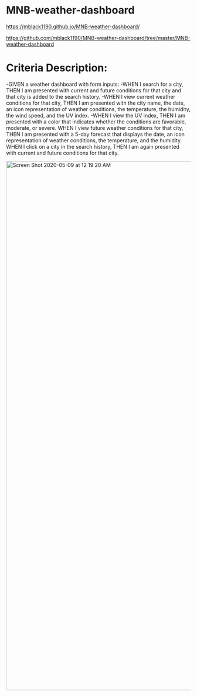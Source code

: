 # MNB-weather-dashboard

https://mblack1190.github.io/MNB-weather-dashboard/

https://github.com/mblack1190/MNB-weather-dashboard/tree/master/MNB-weather-dashboard

# Criteria Description:
-GIVEN a weather dashboard with form inputs:
-WHEN I search for a city, THEN I am presented with current and future conditions for that city and that city is added to the search history.
-WHEN I view current weather conditions for that city, THEN I am presented with the city name, the date, an icon representation of weather conditions, the temperature, the humidity, the wind speed, and the UV index.
-WHEN I view the UV index, THEN I am presented with a color that indicates whether the conditions are favorable, moderate, or severe.
WHEN I view future weather conditions for that city, THEN I am presented with a 5-day forecast that displays the date, an icon representation of weather conditions, the temperature, and the humidity.
WHEN I click on a city in the search history, THEN I am again presented with current and future conditions for that city.

<img width="1440" alt="Screen Shot 2020-05-09 at 12 19 20 AM" src="https://user-images.githubusercontent.com/59288749/81464867-f038f380-918a-11ea-8b87-1b844e048809.png">
